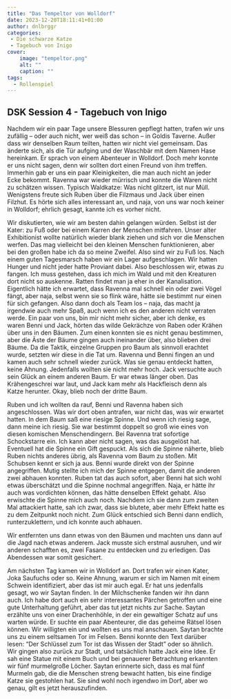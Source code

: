 ```yaml
---
title: "Das Tempeltor von Wolldorf"
date: 2023-12-20T18:11:41+01:00
author: dnlbrggr
categories:
 - Die schwarze Katze
 - Tagebuch von Inigo
cover:
    image: "tempeltor.png"
    alt: ""
    caption: ""
tags:
  - Rollenspiel
---
```


## DSK Session 4 - Tagebuch von Inigo

Nachdem wir ein paar Tage unsere Blessuren gepflegt hatten, trafen wir uns zufällig – oder auch nicht, wer weiß das schon – in Goldis Taverne. Außer dass wir denselben Raum teilten, hatten wir nicht viel gemeinsam. Das änderte sich, als die Tür aufging und der Waschbär mit dem Namen Hase hereinkam. Er sprach von einem Abenteuer in Wolldorf. Doch mehr konnte er uns nicht sagen, denn wir sollten dort einen Freund von ihm treffen. Immerhin gab er uns ein paar Kleinigkeiten, die man auch nicht an jeder Ecke bekommt. Ravenna war wieder mürrisch und konnte die Waren nicht zu schätzen wissen. Typisch Waldkatze: Was nicht glitzert, ist nur Müll. Wenigstens freute sich Ruben über die Filzmaus und Jack über einen Filzhut. Es hörte sich alles interessant an, und naja, von uns war noch keiner in Wolldorf; ehrlich gesagt, kannte ich es vorher nicht.

Wir diskutierten, wie wir am besten dahin gelangen würden. Selbst ist der Kater: zu Fuß oder bei einem Karren der Menschen mitfahren. Unser alter Exhibitionist wollte natürlich wieder blank ziehen und sich vor die Menschen werfen. Das mag vielleicht bei den kleinen Menschen funktionieren, aber bei den großen habe ich da so meine Zweifel. Also sind wir zu Fuß los. Nach einem guten Tagesmarsch haben wir ein Lager aufgeschlagen. Wir hatten Hunger und nicht jeder hatte Proviant dabei. Also beschlossen wir, etwas zu fangen. Ich muss gestehen, dass ich mich im Wald und mit den Kreaturen dort nicht so auskenne. Ratten findet man ja eher in der Kanalisation. Eigentlich hätte ich erwartet, dass Ravenna mal schnell ein oder zwei Vögel fängt, aber naja, selbst wenn sie so flink wäre, hätte sie bestimmt nur einen für sich gefangen. Also dann doch als Team los – naja, das macht ja irgendwie auch mehr Spaß, auch wenn ich es den anderen nicht verraten werde. Ein paar von uns, bin mir nicht mehr sicher, aber ich denke, es waren Benni und Jack, hörten das wilde Gekrächze von Raben oder Krähen über uns in den Bäumen. Zum einen konnten sie es nicht genau bestimmen, aber die Äste der Bäume gingen auch ineinander über, also blieben drei Bäume. Da die Taktik, einzelne Gruppen pro Baum als sinnvoll erachtet wurde, setzten wir diese in die Tat um. Ravenna und Benni fingen an und kamen auch sehr schnell wieder zurück. Was sie genau entdeckt hatten, keine Ahnung. Jedenfalls wollten sie nicht mehr hoch. Jack versuchte auch sein Glück an einem anderen Baum. Er war etwas länger oben. Das Krähengeschrei war laut, und Jack kam mehr als Hackfleisch denn als Katze herunter. Okay, blieb noch der dritte Baum.

Ruben und ich wollten da rauf, Benni und Ravenna haben sich angeschlossen. Was wir dort oben antrafen, war nicht das, was wir erwartet hatten. In dem Baum saß eine riesige Spinne. Und wenn ich riesig sage, dann meine ich riesig. Sie war bestimmt doppelt so groß wie eines von diesen komischen Menschendingern. Bei Ravenna trat sofortige Schockstarre ein. Ich kann aber nicht sagen, was das ausgelöst hat. Eventuell hat die Spinne ein Gift gespuckt. Als sich die Spinne näherte, blieb Ruben nichts anderes übrig, als Ravenna vom Baum zu stoßen. Mit Schubsen kennt er sich ja aus. Benni wurde direkt von der Spinne angegriffen. Mutig stellte ich mich der Spinne entgegen, damit die anderen zwei abhauen konnten. Ruben tat das auch sofort, aber Benni hat sich wohl etwas überschätzt und die Spinne nochmal angegriffen. Naja, er hätte ihr auch was vordichten können, das hätte denselben Effekt gehabt. Also erwischte die Spinne mich auch noch. Nachdem ich sie dann zum zweiten Mal attackiert hatte, sah ich zwar, dass sie blutete, aber mehr Effekt hatte es zu dem Zeitpunkt noch nicht. Zum Glück entschied sich Benni dann endlich, runterzuklettern, und ich konnte auch abhauen.

Wir entfernten uns dann etwas von den Bäumen und machten uns dann auf die Jagd nach etwas anderem. Jack musste sich erstmal ausruhen, und wir anderen schafften es, zwei Fasane zu entdecken und zu erledigen. Das Abendessen war somit gesichert.

Am nächsten Tag kamen wir in Wolldorf an. Dort trafen wir einen Kater, Joka Saufuchs oder so. Keine Ahnung, warum er sich im Namen mit einem Schwein identifiziert, aber das ist mir auch egal. Er hat uns jedenfalls gesagt, wo wir Saytan finden. In der Milchschenke fanden wir ihn dann auch. Ich habe dort auch ein sehr interessantes Pärchen getroffen und eine gute Unterhaltung geführt, aber das tut jetzt nichts zur Sache. Saytan erzählte uns von einer Drachenhöhle, in der ein gewaltiger Schatz auf uns warten würde. Er suchte ein paar Abenteurer, die das geheime Rätsel lösen können. Wir willigten ein und wollten es uns mal anschauen. Saytan brachte uns zu einem seltsamen Tor im Felsen. Benni konnte den Text darüber lesen: “Der Schlüssel zum Tor ist das Wissen der Stadt” oder so ähnlich. Wir gingen also zurück zur Stadt, und tatsächlich hatte Jack eine Idee. Er sah eine Statue mit einem Buch und bei genauerer Betrachtung erkannten wir fünf murmelgroße Löcher. Saytan erinnerte sich, dass es mal fünf Murmeln gab, die die Menschen streng bewacht hatten, bis eine findige Katze sie gestohlen hat. Sie sind wohl noch irgendwo im Dorf, aber wo genau, gilt es jetzt herauszufinden.
